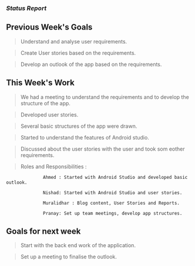 ### *Status Report*

## Previous Week's Goals

   > Understand and analyse user requirements.
   
   > Create User stories based on the requirements.

   > Develop an outlook of the app based on the requirements.
   

## This Week's Work

   > We had a meeting to understand the requirements and to develop the structure of the app.
   
   > Developed user stories.
   
   > Several basic structures of the app were drawn.
   
   > Started to understand the features of Android studio.
   
   > Discussed about the user stories with the user and took som eother requirements.
   
   > Roles and Responsibilities :
   
                  Ahmed : Started with Android Studio and developed basic outlook.
                  
                  Nishad: Started with Android Studio and user stories.
                  
                  Muralidhar : Blog content, User Stories and Reports.
                  
                  Pranay: Set up team meetings, develop app structures.
                  
                  
 ## Goals for next week
 
   > Start with the back end work of the application.
   
   > Set up a meeting to finalise the outlook.
   
   > 
            
   
